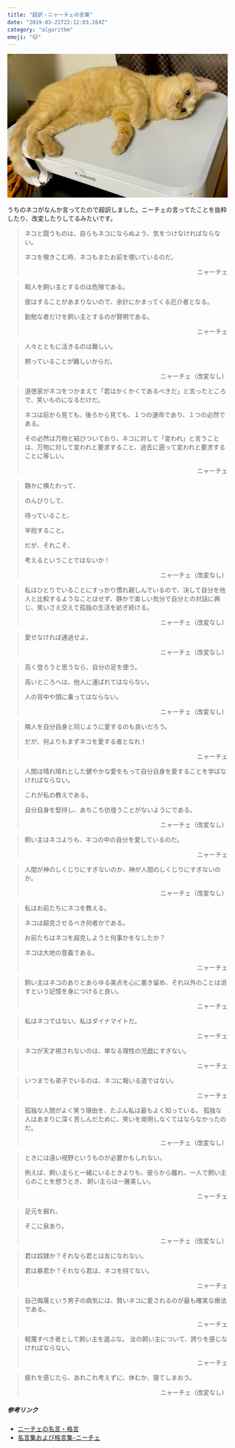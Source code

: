 ```yaml
---
title: "超訳・ニャーチェの言葉"
date: "2019-03-21T22:12:03.284Z"
category: "algorithm"
emoji: "🐱"
---
```


![ネコ](2019-03-21-12-20-12.png)

うちのネコがなんか言ってたので超訳しました。ニーチェの言ってたことを抜粋したり、改変したりしてるみたいです。

> ネコと闘うものは、自らもネコにならぬよう、気をつけなければならない。
> 
> ネコを覗きこむ時、ネコもまたお前を覗いているのだ。
> <div style="text-align: right;">ニャーチェ</div>



> 暇人を飼い主とするのは危険である。
> 
> 彼はすることがあまりないので、余計にかまってくる厄介者となる。
>
> 勤勉な者だけを飼い主とするのが賢明である。
> <div style="text-align: right;">ニャーチェ</div>


> 人々とともに活きるのは難しい。
> 
> 黙っていることが難しいからだ。
>  <div style="text-align: right;">ニャーチェ（改変なし）</div>


> 道徳家がネコをつかまえて「君はかくかくであるべきだ」と言ったところで、笑いものになるだけだ。
>
> ネコは前から見ても、後ろから見ても、１つの運命であり、１つの必然である。
> 
> その必然は万物と結びついており、ネコに対して「変われ」と言うことは、万物に対して変われと要求すること、過去に遡って変われと要求することに等しい。
> <div style="text-align: right;">ニャーチェ</div>

> 静かに横たわって、
> 
> のんびりして、
> 
> 待っていること、
>
> 辛抱すること。
>
> 
> だが、それこそ、
> 
> 考えるということではないか！
> <div style="text-align: right;">ニャーチェ（改変なし）</div>



> 私はひとりでいることにすっかり慣れ親しんでいるので、決して自分を他人と比較するようなことはせず、静かで楽しい気分で自分との対話に興じ、笑いさえ交えて孤独の生活を紡ぎ続ける。
> <div style="text-align: right;">ニャーチェ（改変なし）</div>

> 愛せなければ通過せよ。
> <div style="text-align: right;">ニャーチェ（改変なし）</div>


> 高く登ろうと思うなら、自分の足を使う。
> 
> 高いところへは、他人に運ばれてはならない。
> 
> 人の背中や頭に乗ってはならない。
> <div style="text-align: right;">ニャーチェ（改変なし）</div>

> 隣人を自分自身と同じように愛するのも良いだろう。
> 
> だが、何よりもまずネコを愛する者となれ！
> <div style="text-align: right;">ニャーチェ</div>




> 人間は晴れ晴れとした健やかな愛をもって自分自身を愛することを学ばなければならない。
>
> これが私の教えである。
> 
> 自分自身を堅持し、あちこち彷徨うことがないようにである。
>  <div style="text-align: right;">ニャーチェ（改変なし）</div>


> 飼い主はネコよりも、ネコの中の自分を愛しているのだ。
> <div style="text-align: right;">ニャーチェ</div>


> 人間が神のしくじりにすぎないのか、神が人間のしくじりにすぎないのか。
> <div style="text-align: right;">ニャーチェ（改変なし）</div>

> 私はお前たちにネコを教える。
> 
> ネコは超克させるべき何者かである。
> 
> お前たちはネコを超克しようと何事かをなしたか？
> 
> ネコは大地の意義である。
> <div style="text-align: right;">ニャーチェ</div>

> 飼い主はネコのありとあらゆる美点を心に書き留め、それ以外のことは消すという記憶を身につけると良い。
> <div style="text-align: right;">ニャーチェ</div>


> 私はネコではない。私はダイナマイトだ。
> <div style="text-align: right;">ニャーチェ</div>

> ネコが天才視されないのは、単なる理性の児戯にすぎない。
> 
> <div style="text-align: right;">ニャーチェ</div>

> いつまでも弟子でいるのは、ネコに報いる道ではない。
> <div style="text-align: right;">ニャーチェ</div>


> 孤独な人間がよく笑う理由を、たぶん私は最もよく知っている。
> 孤独な人はあまりに深く苦しんだために、笑いを発明しなくてはならなかったのだ。
> <div style="text-align: right;">ニャーチェ（改変なし）</div>


> ときには遠い視野というものが必要かもしれない。
> 
> 例えば、飼い主らと一緒にいるときよりも、彼らから離れ、一人で飼い主らのことを想うとき、
飼い主らは一層美しい。
> <div style="text-align: right;">ニャーチェ</div>

> 足元を掘れ、
> 
> そこに泉あり。
> <div style="text-align: right;">ニャーチェ（改変なし）</div>



> 君は奴隷か？それなら君とは友になれない。
> 
> 君は暴君か？それなら君は、ネコを持てない。
> <div style="text-align: right;">ニャーチェ</div>

> 自己侮蔑という男子の病気には、賢いネコに愛されるのが最も確実な療法である。
> <div style="text-align: right;">ニャーチェ</div>


> 軽蔑すべき者として飼い主を選ぶな。
> 汝の飼い主について、誇りを感じなければならない。
>
> <div style="text-align: right;">ニャーチェ</div>


> 疲れを感じたら、あれこれ考えずに、休むか、寝てしまおう。
> <div style="text-align: right;">ニャーチェ（改変なし）</div>

##### 参考リンク
- [ニーチェの名言・格言](http://iyashitour.com/meigen/greatman/nietzsche)
- [名言集および格言集-ニーチェ](http://www.oyobi.com/maxim01/01_312.html)